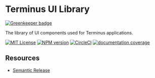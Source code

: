 # Terminus UI Library

[![Greenkeeper badge](https://badges.greenkeeper.io/GetTerminus/terminus-ui.svg)](https://greenkeeper.io/)

The library of UI components used for Terminus applications.

[![MIT License][license_image]][license_url] [![NPM version][npm_version_image]][npm_url] [![CircleCI][circle_badge]][circle_link] [![documentation coverage][compodoc_badge]][docs_index]



## Resources

- [Semantic Release][semantic_release]


[compodoc_badge]: https://rawgit.com/GetTerminus/terminus-ui/master/docs/images/coverage-badge.svg
[docs_index]: docs/coverage.html
[license_image]: http://img.shields.io/badge/license-MIT-blue.svg
[license_url]: LICENSE
[npm_url]: https://npmjs.org/package/@terminus/ui
[npm_version_image]: http://img.shields.io/npm/v/@terminus/ui.svg
[circle_badge]: https://circleci.com/gh/GetTerminus/terminus-ui/tree/master.svg?style=svg
[circle_link]: https://circleci.com/gh/GetTerminus/terminus-ui/tree/master

[semantic_release]: https://github.com/semantic-release/semantic-release
